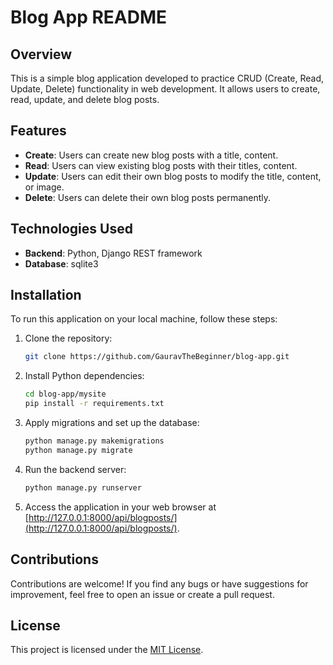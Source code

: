# Blog App README

## Overview

This is a simple blog application developed to practice CRUD (Create, Read, Update, Delete) functionality in web development. It allows users to create, read, update, and delete blog posts.

## Features

- **Create**: Users can create new blog posts with a title, content.
- **Read**: Users can view existing blog posts with their titles, content.
- **Update**: Users can edit their own blog posts to modify the title, content, or image.
- **Delete**: Users can delete their own blog posts permanently.


## Technologies Used

- **Backend**: Python, Django REST framework
- **Database**: sqlite3

## Installation

To run this application on your local machine, follow these steps:

1. Clone the repository:
    ```bash
    git clone https://github.com/GauravTheBeginner/blog-app.git
    ```

2. Install Python dependencies:
    ```bash
    cd blog-app/mysite
    pip install -r requirements.txt
    ```

3. Apply migrations and set up the database:
    ```bash
    python manage.py makemigrations
    python manage.py migrate
    ```

4. Run the backend server:
    ```bash
    python manage.py runserver
    ```

5. Access the application in your web browser at [http://127.0.0.1:8000/api/blogposts/](http://127.0.0.1:8000/api/blogposts/).
   
## Contributions

Contributions are welcome! If you find any bugs or have suggestions for improvement, feel free to open an issue or create a pull request.

## License

This project is licensed under the [MIT License](LICENSE).

